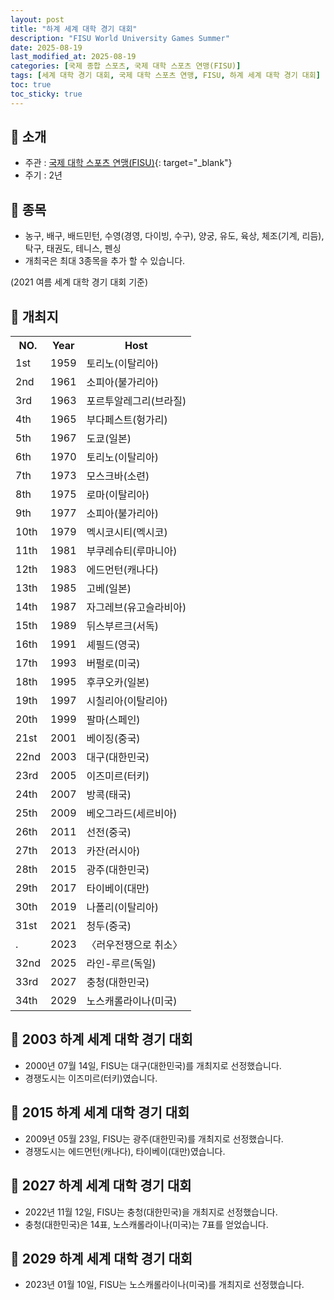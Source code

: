 ```yaml
---
layout: post
title: "하계 세계 대학 경기 대회"
description: "FISU World University Games Summer"
date: 2025-08-19
last_modified_at: 2025-08-19
categories: [국제 종합 스포츠, 국제 대학 스포츠 연맹(FISU)]
tags: [세계 대학 경기 대회, 국제 대학 스포츠 연맹, FISU, 하계 세계 대학 경기 대회]
toc: true
toc_sticky: true
---
```

## 📜 소개
* 주관 : [국제 대학 스포츠 연맹(FISU)](https://www.fisu.net/){: target="_blank"}
* 주기 : 2년

## 📜 종목
* 농구, 배구, 배드민턴, 수영(경영, 다이빙, 수구), 양궁, 유도, 육상, 체조(기계, 리듬), 탁구, 태권도, 테니스, 펜싱
* 개최국은 최대 3종목을 추가 할 수 있습니다.

(2021 여름 세계 대학 경기 대회 기준)

## 📜 개최지

<html>

<head>
    <meta charset="UTF-8">
</head>

<body>
    <table>
        <tr class="header-row">
            <th class="col-no">NO.</th>
            <th class="col-year">Year</th>
            <th class="col-host">Host</th>
        </tr>
        <tr>
            <td>1st</td>
            <td>1959</td>
            <td>토리노(이탈리아)</td>
        </tr>
        <tr>
            <td>2nd</td>
            <td>1961</td>
            <td>소피아(불가리아)</td>
        </tr>
        <tr>
            <td>3rd</td>
            <td>1963</td>
            <td>포르투알레그리(브라질)</td>
        </tr>
        <tr>
            <td>4th</td>
            <td>1965</td>
            <td>부다페스트(헝가리)</td>
        </tr>
        <tr>
            <td>5th</td>
            <td>1967</td>
            <td>도쿄(일본)</td>
        </tr>
        <tr>
            <td>6th</td>
            <td>1970</td>
            <td>토리노(이탈리아)</td>
        </tr>
        <tr>
            <td>7th</td>
            <td>1973</td>
            <td>모스크바(소련)</td>
        </tr>
        <tr>
            <td>8th</td>
            <td>1975</td>
            <td>로마(이탈리아)</td>
        </tr>
        <tr>
            <td>9th</td>
            <td>1977</td>
            <td>소피아(불가리아)</td>
        </tr>
        <tr>
            <td>10th</td>
            <td>1979</td>
            <td>멕시코시티(멕시코)</td>
        </tr>
        <tr>
            <td>11th</td>
            <td>1981</td>
            <td>부쿠레슈티(루마니아)</td>
        </tr>
        <tr>
            <td>12th</td>
            <td>1983</td>
            <td>에드먼턴(캐나다)</td>
        </tr>
        <tr>
            <td>13th</td>
            <td>1985</td>
            <td>고베(일본)</td>
        </tr>
        <tr>
            <td>14th</td>
            <td>1987</td>
            <td>자그레브(유고슬라비아)</td>
        </tr>
        <tr>
            <td>15th</td>
            <td>1989</td>
            <td>뒤스부르크(서독)</td>
        </tr>
        <tr>
            <td>16th</td>
            <td>1991</td>
            <td>셰필드(영국)</td>
        </tr>
        <tr>
            <td>17th</td>
            <td>1993</td>
            <td>버펄로(미국)</td>
        </tr>
        <tr>
            <td>18th</td>
            <td>1995</td>
            <td>후쿠오카(일본)</td>
        </tr>
        <tr>
            <td>19th</td>
            <td>1997</td>
            <td>시칠리아(이탈리아)</td>
        </tr>
        <tr>
            <td>20th</td>
            <td>1999</td>
            <td>팔마(스페인)</td>
        </tr>
        <tr>
            <td>21st</td>
            <td>2001</td>
            <td>베이징(중국)</td>
        </tr>
        <tr>
            <td><span class="korea-host">22nd</span></td>
            <td><span class="korea-host">2003</span></td>
            <td><span class="korea-host">대구(대한민국)</span></td>
        </tr>
        <tr>
            <td>23rd</td>
            <td>2005</td>
            <td>이즈미르(터키)</td>
        </tr>
        <tr>
            <td>24th</td>
            <td>2007</td>
            <td>방콕(태국)</td>
        </tr>
        <tr>
            <td>25th</td>
            <td>2009</td>
            <td>베오그라드(세르비아)</td>
        </tr>
        <tr>
            <td>26th</td>
            <td>2011</td>
            <td>선전(중국)</td>
        </tr>
        <tr>
            <td>27th</td>
            <td>2013</td>
            <td>카잔(러시아)</td>
        </tr>
        <tr>
            <td><span class="korea-host">28th</span></td>
            <td><span class="korea-host">2015</span></td>
            <td><span class="korea-host">광주(대한민국)</span></td>
        </tr>
        <tr>
            <td>29th</td>
            <td>2017</td>
            <td>타이베이(대만)</td>
        </tr>
        <tr>
            <td>30th</td>
            <td>2019</td>
            <td>나폴리(이탈리아)</td>
        </tr>
        <tr>
            <td>31st</td>
            <td>2021</td>
            <td>청두(중국)</td>
        </tr>
        <tr>
            <td>.</td>
            <td>2023</td>
            <td>〈러우전쟁으로 취소〉</td>
        </tr>
        <tr>
            <td>32nd</td>
            <td>2025</td>
            <td>라인-루르(독일)</td>
        </tr>
        <tr>
            <td><span class="korea-host">33rd</span></td>
            <td><span class="korea-host">2027</span></td>
            <td><span class="korea-host">충청(대한민국)</span></td>
        </tr>
        <tr>
            <td>34th</td>
            <td>2029</td>
            <td>노스캐롤라이나(미국)</td>
        </tr>
    </table>
</body>

</html>

## 📜 2003 하계 세계 대학 경기 대회
* 2000년 07월 14일, FISU는 <span class="korea-host">대구(대한민국)</span>를 개최지로 선정했습니다.
* 경쟁도시는 이즈미르(터키)였습니다.

## 📜 2015 하계 세계 대학 경기 대회
* 2009년 05월 23일, FISU는 <span class="korea-host">광주(대한민국)</span>를 개최지로 선정했습니다.
* 경쟁도시는 에드먼턴(캐나다), 타이베이(대만)였습니다.

## 📜 2027 하계 세계 대학 경기 대회
* 2022년 11월 12일, FISU는 <span class="korea-host">충청(대한민국)</span>을 개최지로 선정했습니다.
* <span class="korea-host">충청(대한민국)</span>은 14표, 노스캐롤라이나(미국)는 7표를 얻었습니다.

## 📜 2029 하계 세계 대학 경기 대회
* 2023년 01월 10일, FISU는 <span class="foreign-host">노스캐롤라이나(미국)</span>를 개최지로 선정했습니다.
